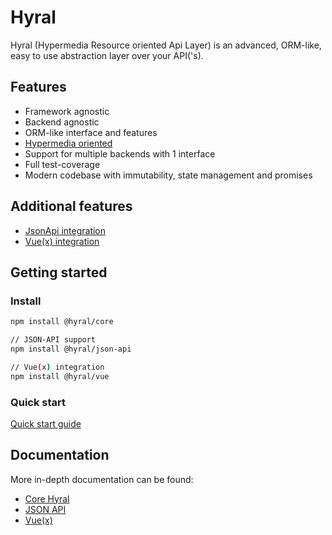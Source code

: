 # Hyral

Hyral (Hypermedia Resource oriented Api Layer) is an advanced, ORM-like, easy to use abstraction layer over your
API('s).

## Features
* Framework agnostic
* Backend agnostic
* ORM-like interface and features
* [Hypermedia oriented](packages/core/documentation/Guides/hypermedia.md)
* Support for multiple backends with 1 interface
* Full test-coverage
* Modern codebase with immutability, state management and promises

## Additional features
* [JsonApi integration](packages/json-api/README.md)
* [Vue(x) integration](packages/vue/README.md)

## Getting started

### Install

```bash
npm install @hyral/core

// JSON-API support
npm install @hyral/json-api

// Vue(x) integration
npm install @hyral/vue
```

### Quick start
[Quick start guide](packages/core/documentation/Guides/quick-start.md)

## Documentation

More in-depth documentation can be found:

* [Core Hyral](packages/core/README.md)
* [JSON API](packages/json-api/README.md)
* [Vue(x)](packages/vue/README.md)
